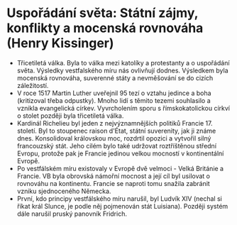 # Uspořádání světa: Státní zájmy, konflikty a mocenská rovnováha (Henry Kissinger)
* Třicetiletá válka. Byla to válka mezi katolíky a protestanty a o uspořádání světa. Výsledky vestfalského míru nás ovlivňují dodnes. Výsledkem byla mocenská rovnováha, suverenné státy a nevměšování se do cizích záležitostí.
* V roce 1517 Martin Luther uveřejnil 95 tezí o vztahu jedince a boha (kritizoval třeba odpustky). Mnoho lidí s těmito tezemi souhlasilo a vznikla evangelická církev. Vyvrcholením sporu s římskokatolickou církví o stolet později byla třicetiletá válka.
* Kardinál Richelieu byl jeden z nejvýznamnějších politiků Francie 17. století. Byl to stoupenec raison d'État, státní suverenity, jak ji známe dnes. Konsolidoval královskou moc, rozdrtil opozici a vytvořil silný francouzský stát. Jeho cilém bylo také udržovat roztříštěnou střední Evropu, protože pak je Francie jedinou velkou mocností v kontinentální Evropě.
* Po vestfálském míru existovaly v Evropě dvě velmoci - Velká Británie a Francie. VB byla obrovská námořní mocnost a její cíl byl usilovat o rovnováhu na kontinentu. Francie se naproti tomu snažila zabránit vzniku sjednoceného Německa. 
* První, kdo principy vestfálského míru narušil, byl Ludvík XIV (nechal si říkat král Slunce, je podle něj pojmenován stát Luisiana). Později systém dále narušil pruský panovník Fridrich.
